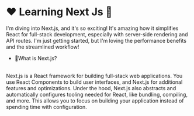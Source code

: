 # ❤️ Learning Next Js 🚀
I'm diving into Next.js, and it's so exciting! It's amazing how it simplifies React for full-stack development, especially with server-side rendering and API routes. I'm just getting started, but I'm loving the performance benefits and the streamlined workflow!

- 💬What is Next.js?
<br/>
Next.js is a React framework for building full-stack web applications. You use React Components to build user interfaces, and Next.js for additional features and optimizations.
Under the hood, Next.js also abstracts and automatically configures tooling needed for React, like bundling, compiling, and more. This allows you to focus on building your application instead of spending time with configuration. 